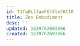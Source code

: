 ```yaml
---
id: TJfq0Ll3amF6lSleC6C1R
title: Zen Embodiment
desc: ''
updated: 1639762693866
created: 1639762693866
---
```


